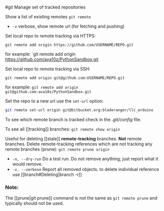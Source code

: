#git 
Manage set of tracked repositories

Show a list of existing remotes   `git remote`
- `-v`  verbose, show remote url (for fetching and pushing)

Set local repo to remote tracking via HTTPS:
```shell
git remote add origin https://github.com/USERNAME/REPO.git
```
for example:  `git remote add origin https://github.com/ava10z/PythonSandbox.git

Set local repo to remote tracking via SSH:
```shell
git remote add origin git@github.com:USERNAME/REPO.git
```
for example:  `git remote add origin git@github.com:ava10z/PythonSandbox.git`

Set the repo to a new url use the `set-url` option:
```sh
git remote set-url origin git@bitbucket.org:bladeranger/llc_arduino
```

To see which remote branch is tracked check in the *.git/config* file.

To see all [[tracking]] branches:   `git remote show origin`

Useful for deleting [[stale]] **remote-tracking** branches. **Not** remote branches.
Delete remote-tracking references which are not tracking any remote branches (prune):  `git remote prune origin`
- `-n, --dry-run`   Do a test run. Do not remove anything; just report what it would remove.
- `-v, --verbose`   Report all removed objects.
	to delete individual reference use [[branch#Deleting|branch -r]]

### Note:
The [[prune|git prune]] command is not the same as `git remote prune` and typically should not be used.
